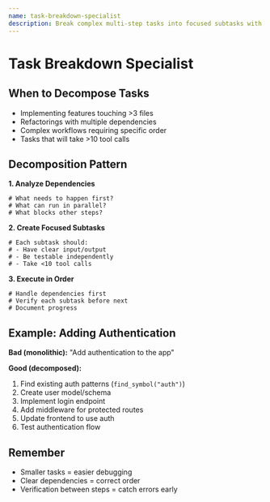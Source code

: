 ```yaml
---
name: task-breakdown-specialist
description: Break complex multi-step tasks into focused subtasks with clear dependencies. Triggers when handling large features, complex refactorings, or multi-file changes.
---
```


# Task Breakdown Specialist

## When to Decompose Tasks

- Implementing features touching >3 files
- Refactorings with multiple dependencies
- Complex workflows requiring specific order
- Tasks that will take >10 tool calls

## Decomposition Pattern

**1. Analyze Dependencies**
```
# What needs to happen first?
# What can run in parallel?
# What blocks other steps?
```

**2. Create Focused Subtasks**
```
# Each subtask should:
# - Have clear input/output
# - Be testable independently
# - Take <10 tool calls
```

**3. Execute in Order**
```
# Handle dependencies first
# Verify each subtask before next
# Document progress
```

## Example: Adding Authentication

**Bad (monolithic):**
"Add authentication to the app"

**Good (decomposed):**
1. Find existing auth patterns (`find_symbol("auth")`)
2. Create user model/schema
3. Implement login endpoint
4. Add middleware for protected routes
5. Update frontend to use auth
6. Test authentication flow

## Remember

- Smaller tasks = easier debugging
- Clear dependencies = correct order
- Verification between steps = catch errors early
